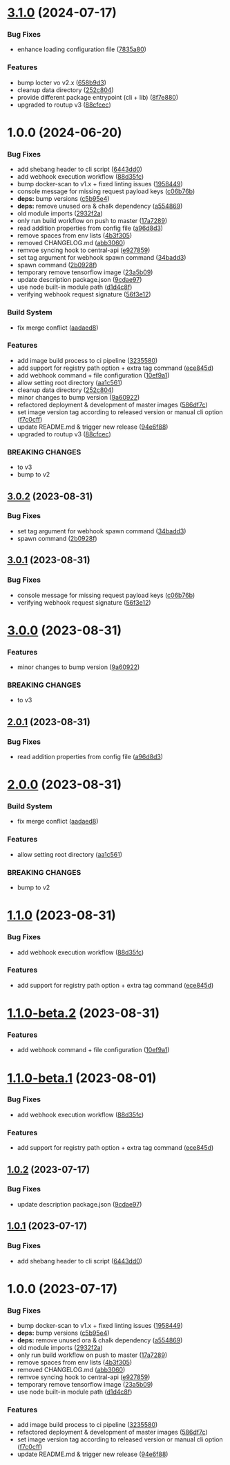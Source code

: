 # [3.1.0](https://github.com/PrivateAIM/master-images/compare/v3.0.2...v3.1.0) (2024-07-17)


### Bug Fixes

* enhance loading configuration file ([7835a80](https://github.com/PrivateAIM/master-images/commit/7835a80a17a946c2a6d5bcbf310570e1933ec0f5))


### Features

* bump locter vo v2.x ([658b9d3](https://github.com/PrivateAIM/master-images/commit/658b9d33e4f742a1bff2f02dd9eed99edec6c30e))
* cleanup data directory ([252c804](https://github.com/PrivateAIM/master-images/commit/252c80425898ec3cc8e5f433dfcaed4e68a6cda6))
* provide different package entrypoint (cli + lib) ([8f7e880](https://github.com/PrivateAIM/master-images/commit/8f7e880e8c6bef11284597db8c05bddcb6e83ac7))
* upgraded to routup v3 ([88cfcec](https://github.com/PrivateAIM/master-images/commit/88cfceca9607194c8895b524d00d401d96e6eaa8))

# 1.0.0 (2024-06-20)


### Bug Fixes

* add shebang header to cli script ([6443dd0](https://github.com/PrivateAIM/master-images/commit/6443dd000ef3a4a3ef13332e6fbdb7ff68537d9d))
* add webhook execution workflow ([88d35fc](https://github.com/PrivateAIM/master-images/commit/88d35fcf404d1668fd47413b70dbb50f78bb14e5))
* bump docker-scan to v1.x + fixed linting issues ([1958449](https://github.com/PrivateAIM/master-images/commit/19584491ee49819880a86c0590d083af918ec023))
* console message for missing request payload keys ([c06b76b](https://github.com/PrivateAIM/master-images/commit/c06b76b7777f66af23aa2616cee4ea8ff9bb05c2))
* **deps:** bump versions ([c5b95e4](https://github.com/PrivateAIM/master-images/commit/c5b95e4d5242719247ac796a6ef2ea1e8e04d25f))
* **deps:** remove unused ora & chalk dependency ([a554869](https://github.com/PrivateAIM/master-images/commit/a554869cea324ac9af8ff6ce559c7524fc2626d6))
* old module imports ([2932f2a](https://github.com/PrivateAIM/master-images/commit/2932f2a42ae145bdf0e711bfaffa6726c57c10c5))
* only run build workflow on push to master ([17a7289](https://github.com/PrivateAIM/master-images/commit/17a7289af11dfc9d51327316721afb2ac02ba6f0))
* read addition properties from config file ([a96d8d3](https://github.com/PrivateAIM/master-images/commit/a96d8d3aae2e68151092a340b09aa8569372aa9d))
* remove spaces from env lists ([4b3f305](https://github.com/PrivateAIM/master-images/commit/4b3f30525152ce902626ff81a2c635de1fab65f9))
* removed CHANGELOG.md ([abb3060](https://github.com/PrivateAIM/master-images/commit/abb30600c379f0e633020945a82f7d1c8a98ca49))
* remvoe syncing hook to central-api ([e927859](https://github.com/PrivateAIM/master-images/commit/e927859ef0786e2cc9f7a4ac528992b658fb6024))
* set tag argument for webhook spawn command ([34badd3](https://github.com/PrivateAIM/master-images/commit/34badd3f4c46c1d9035ff3e06aa61a91943ff295))
* spawn command ([2b0928f](https://github.com/PrivateAIM/master-images/commit/2b0928fdd81de98ee5d722ecd9fed02f814ef76a))
* temporary remove tensorflow image ([23a5b09](https://github.com/PrivateAIM/master-images/commit/23a5b0991a6b56e18c741a7e1d075fe899b0cfac))
* update description package.json ([9cdae97](https://github.com/PrivateAIM/master-images/commit/9cdae971f9355ebdc687eecd845c251a2d788294))
* use node built-in module path ([d1d4c8f](https://github.com/PrivateAIM/master-images/commit/d1d4c8fde76df2c107588d0257a123569c26d692))
* verifying webhook request signature ([56f3e12](https://github.com/PrivateAIM/master-images/commit/56f3e12ec6508112384b8efeec7c37df51826af8))


### Build System

* fix merge conflict ([aadaed8](https://github.com/PrivateAIM/master-images/commit/aadaed8b4853e41d8cc2d14bf0fb74c04c8305d7))


### Features

* add image build process to ci pipeline ([3235580](https://github.com/PrivateAIM/master-images/commit/3235580680050362fdddd33aacb0b82c127914f7))
* add support for registry path option + extra tag command ([ece845d](https://github.com/PrivateAIM/master-images/commit/ece845da4f1cb16864997203a656d5b25a6b62c1))
* add webhook command + file configuration ([10ef9a1](https://github.com/PrivateAIM/master-images/commit/10ef9a12370ef618cc313f32d45da60b6715917d))
* allow setting root directory ([aa1c561](https://github.com/PrivateAIM/master-images/commit/aa1c5615020366af777831c15d5beec8ace12bce))
* cleanup data directory ([252c804](https://github.com/PrivateAIM/master-images/commit/252c80425898ec3cc8e5f433dfcaed4e68a6cda6))
* minor changes to bump version ([9a60922](https://github.com/PrivateAIM/master-images/commit/9a60922c8046daeee750185eefb13a337ae2cd1f))
* refactored deployment & development of master images ([586df7c](https://github.com/PrivateAIM/master-images/commit/586df7c2827f79669110d8a570783bc823da344e))
* set image version tag according to released version or manual cli option ([f7c0cff](https://github.com/PrivateAIM/master-images/commit/f7c0cff408d18a4745191da917d45d6911e57d28))
* update README.md & trigger new release ([94e6f88](https://github.com/PrivateAIM/master-images/commit/94e6f88efeff84f15ec067c9323bff6cc2f2ff91))
* upgraded to routup v3 ([88cfcec](https://github.com/PrivateAIM/master-images/commit/88cfceca9607194c8895b524d00d401d96e6eaa8))


### BREAKING CHANGES

* to v3
* bump to v2

## [3.0.2](https://github.com/PHT-Medic/master-images/compare/v3.0.1...v3.0.2) (2023-08-31)


### Bug Fixes

* set tag argument for webhook spawn command ([34badd3](https://github.com/PHT-Medic/master-images/commit/34badd3f4c46c1d9035ff3e06aa61a91943ff295))
* spawn command ([2b0928f](https://github.com/PHT-Medic/master-images/commit/2b0928fdd81de98ee5d722ecd9fed02f814ef76a))

## [3.0.1](https://github.com/PHT-Medic/master-images/compare/v3.0.0...v3.0.1) (2023-08-31)


### Bug Fixes

* console message for missing request payload keys ([c06b76b](https://github.com/PHT-Medic/master-images/commit/c06b76b7777f66af23aa2616cee4ea8ff9bb05c2))
* verifying webhook request signature ([56f3e12](https://github.com/PHT-Medic/master-images/commit/56f3e12ec6508112384b8efeec7c37df51826af8))

# [3.0.0](https://github.com/PHT-Medic/master-images/compare/v2.0.1...v3.0.0) (2023-08-31)


### Features

* minor changes to bump version ([9a60922](https://github.com/PHT-Medic/master-images/commit/9a60922c8046daeee750185eefb13a337ae2cd1f))


### BREAKING CHANGES

* to v3

## [2.0.1](https://github.com/PHT-Medic/master-images/compare/v2.0.0...v2.0.1) (2023-08-31)


### Bug Fixes

* read addition properties from config file ([a96d8d3](https://github.com/PHT-Medic/master-images/commit/a96d8d3aae2e68151092a340b09aa8569372aa9d))

# [2.0.0](https://github.com/PHT-Medic/master-images/compare/v1.1.0...v2.0.0) (2023-08-31)


### Build System

* fix merge conflict ([aadaed8](https://github.com/PHT-Medic/master-images/commit/aadaed8b4853e41d8cc2d14bf0fb74c04c8305d7))


### Features

* allow setting root directory ([aa1c561](https://github.com/PHT-Medic/master-images/commit/aa1c5615020366af777831c15d5beec8ace12bce))


### BREAKING CHANGES

* bump to v2

# [1.1.0](https://github.com/PHT-Medic/master-images/compare/v1.0.2...v1.1.0) (2023-08-31)


### Bug Fixes

* add webhook execution workflow ([88d35fc](https://github.com/PHT-Medic/master-images/commit/88d35fcf404d1668fd47413b70dbb50f78bb14e5))

### Features

* add support for registry path option + extra tag command ([ece845d](https://github.com/PHT-Medic/master-images/commit/ece845da4f1cb16864997203a656d5b25a6b62c1))

# [1.1.0-beta.2](https://github.com/PHT-Medic/master-images/compare/v1.1.0-beta.1...v1.1.0-beta.2) (2023-08-31)

### Features

* add webhook command + file configuration ([10ef9a1](https://github.com/PHT-Medic/master-images/commit/10ef9a12370ef618cc313f32d45da60b6715917d))

# [1.1.0-beta.1](https://github.com/PHT-Medic/master-images/compare/v1.0.2...v1.1.0-beta.1) (2023-08-01)


### Bug Fixes

* add webhook execution workflow ([88d35fc](https://github.com/PHT-Medic/master-images/commit/88d35fcf404d1668fd47413b70dbb50f78bb14e5))


### Features

* add support for registry path option + extra tag command ([ece845d](https://github.com/PHT-Medic/master-images/commit/ece845da4f1cb16864997203a656d5b25a6b62c1))

## [1.0.2](https://github.com/PHT-Medic/master-images/compare/v1.0.1...v1.0.2) (2023-07-17)


### Bug Fixes

* update description package.json ([9cdae97](https://github.com/PHT-Medic/master-images/commit/9cdae971f9355ebdc687eecd845c251a2d788294))

## [1.0.1](https://github.com/PHT-Medic/master-images/compare/v1.0.0...v1.0.1) (2023-07-17)


### Bug Fixes

* add shebang header to cli script ([6443dd0](https://github.com/PHT-Medic/master-images/commit/6443dd000ef3a4a3ef13332e6fbdb7ff68537d9d))

# 1.0.0 (2023-07-17)


### Bug Fixes

* bump docker-scan to v1.x + fixed linting issues ([1958449](https://github.com/PHT-Medic/master-images/commit/19584491ee49819880a86c0590d083af918ec023))
* **deps:** bump versions ([c5b95e4](https://github.com/PHT-Medic/master-images/commit/c5b95e4d5242719247ac796a6ef2ea1e8e04d25f))
* **deps:** remove unused ora & chalk dependency ([a554869](https://github.com/PHT-Medic/master-images/commit/a554869cea324ac9af8ff6ce559c7524fc2626d6))
* old module imports ([2932f2a](https://github.com/PHT-Medic/master-images/commit/2932f2a42ae145bdf0e711bfaffa6726c57c10c5))
* only run build workflow on push to master ([17a7289](https://github.com/PHT-Medic/master-images/commit/17a7289af11dfc9d51327316721afb2ac02ba6f0))
* remove spaces from env lists ([4b3f305](https://github.com/PHT-Medic/master-images/commit/4b3f30525152ce902626ff81a2c635de1fab65f9))
* removed CHANGELOG.md ([abb3060](https://github.com/PHT-Medic/master-images/commit/abb30600c379f0e633020945a82f7d1c8a98ca49))
* remvoe syncing hook to central-api ([e927859](https://github.com/PHT-Medic/master-images/commit/e927859ef0786e2cc9f7a4ac528992b658fb6024))
* temporary remove tensorflow image ([23a5b09](https://github.com/PHT-Medic/master-images/commit/23a5b0991a6b56e18c741a7e1d075fe899b0cfac))
* use node built-in module path ([d1d4c8f](https://github.com/PHT-Medic/master-images/commit/d1d4c8fde76df2c107588d0257a123569c26d692))


### Features

* add image build process to ci pipeline ([3235580](https://github.com/PHT-Medic/master-images/commit/3235580680050362fdddd33aacb0b82c127914f7))
* refactored deployment & development of master images ([586df7c](https://github.com/PHT-Medic/master-images/commit/586df7c2827f79669110d8a570783bc823da344e))
* set image version tag according to released version or manual cli option ([f7c0cff](https://github.com/PHT-Medic/master-images/commit/f7c0cff408d18a4745191da917d45d6911e57d28))
* update README.md & trigger new release ([94e6f88](https://github.com/PHT-Medic/master-images/commit/94e6f88efeff84f15ec067c9323bff6cc2f2ff91))
